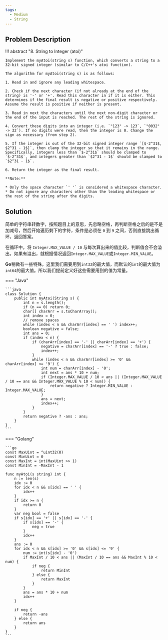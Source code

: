 ```yaml
---
tags:
  - Medium
  - String
---
```


## Problem Description

!!! abstract "8. String to Integer (atoi)"

    Implement the myAtoi(string s) function, which converts a string to a 32-bit signed integer (similar to C/C++'s atoi function).

    The algorithm for myAtoi(string s) is as follows:

    1. Read in and ignore any leading whitespace.

    2. Check if the next character (if not already at the end of the string) is '-' or '+'. Read this character in if it is either. This determines if the final result is negative or positive respectively. Assume the result is positive if neither is present.

    3. Read in next the characters until the next non-digit character or the end of the input is reached. The rest of the string is ignored.

    4. Convert these digits into an integer (i.e. `"123" -> 123`, `"0032" -> 32`). If no digits were read, then the integer is 0. Change the sign as necessary (from step 2).

    5. If the integer is out of the 32-bit signed integer range `[$-2^31$, $2^31 - 1$]`, then clamp the integer so that it remains in the range. Specifically, integers less than `$-2^31$` should be clamped to `$-2^31$`, and integers greater than `$2^31 - 1$` should be clamped to `$2^31 - 1$`.

    6. Return the integer as the final result.

    **Note:**

    * Only the space character `' '` is considered a whitespace character.
    * Do not ignore any characters other than the leading whitespace or the rest of the string after the digits.

## Solution

简单的字符串转数字，按照题目上的意思，先忽略空格，再判断空格之后的是不是加减号，然后开始遍历剩下的字符，条件是必须在 `0` 到 `9` 之间，否则直接跳出循环，返回答案。

在循环中，将 `Integer.MAX_VALUE / 10` 与每次算出来的值比较，判断值会不会溢出，如果有溢出，就根据情况返回`Integer.MAX_VALUE`或`Integer.MIN_VALUE`。

**Go**稍微有一些特殊，这里我们需要用到`int32`的最大值，而默认的`int`的最大值为`int64`的最大值。所以我们提前定义好这些需要用到的值为常量。

=== "Java"

    ```java
    class Solution {
        public int myAtoi(String s) {
            int n = s.length();
            if (n == 0) return 0;
            char[] charArr = s.toCharArray();
            int index = 0;
            // remove spaces
            while (index < n && charArr[index] == ' ') index++;
            boolean negative = false;
            int ans = 0;
            if (index < n) {
                if (charArr[index] == '-' || charArr[index] == '+') {
                    negative = charArr[index] == '-' ? true : false;
                    index++;
                }
                while (index < n && charArr[index] >= '0' && charArr[index] <= '9') {
                    int num = charArr[index] - '0';
                    int next = ans * 10 + num;
                    if (Integer.MAX_VALUE / 10 < ans || (Integer.MAX_VALUE / 10 == ans && Integer.MAX_VALUE % 10 < num)) {
                        return negative ? Integer.MIN_VALUE : Integer.MAX_VALUE;
                    }
                    ans = next;
                    index++;
                }
            }
            return negative ? -ans : ans;
        }
    }
    ```

=== "Golang"

    ```go
    const MaxUint = ^uint32(0) 
    const MinUint = 0 
    const MaxInt = int(MaxUint >> 1) 
    const MinInt = -MaxInt - 1

    func myAtoi(s string) int {
        n := len(s)
        idx := 0
        for idx < n && s[idx] == ' ' {
            idx++
        }
        if idx >= n {
            return 0
        }
        var neg bool = false
        if s[idx] == '+' || s[idx] == '-' {
            if s[idx] == '-' {
                neg = true
            }
            idx++
        }
        ans := 0
        for idx < n && s[idx] >= '0' && s[idx] <= '9' {
            num := int(s[idx] - '0')
            if MaxInt / 10 < ans || (MaxInt / 10 == ans && MaxInt % 10 < num) {
                if neg {
                    return MinInt
                } else {
                    return MaxInt
                }
            }
            ans = ans * 10 + num
            idx++
        }
        
        if neg {
            return -ans
        } else {
            return ans
        }
    }
    ```
